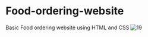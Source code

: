 # Food-ordering-website
Basic Food ordering website using HTML and CSS
![19](https://github.com/huskk245/Food-ordering-website/assets/129673215/60506101-1270-436b-80f1-9c19eba975a8)
